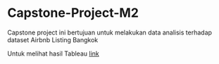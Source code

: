 # Capstone-Project-M2
Capstone project ini bertujuan untuk melakukan data analisis terhadap dataset Airbnb Listing Bangkok

Untuk melihat hasil Tableau [link](https://public.tableau.com/app/profile/fadhlan.auffar/viz/CapstoneProjectM2Fadhlan/CapstoneProjectStory?publish=yes)
